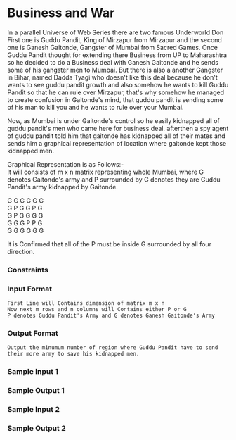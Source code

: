 # Business and War
In a parallel Universe of Web Series there are two famous Underworld Don First one is Guddu Pandit, King of Mirzapur from Mirzapur and the second one is Ganesh Gaitonde, Gangster of Mumbai from Sacred Games. 
Once Guddu Pandit thought for extending there Business from UP to Maharashtra so he decided to do a Business deal with Ganesh Gaitonde and he sends some of his gangster men to Mumbai. But there is also a another Gangster in Bihar, named Dadda Tyagi who doesn't like this deal because he don't wants to see guddu pandit growth and also somehow he wants to kill Guddu Pandit so that he can rule over Mirzapur, that's why somehow he managed to create confusion in Gaitonde's mind, that guddu pandit is sending some of his man to kill you and he wants to rule over your Mumbai.  
 
Now, as Mumbai is under Gaitonde's control so he easily kidnapped all of guddu pandit's men who came here for business deal. afterthen a spy agent of guddu pandit told him that gaitonde has kidnapped all of their mates and sends him a graphical representation of location where gaitonde kept those kidnapped men.
 
 Graphical Representation is as Follows:- </br>
 It will consists of m x n matrix representing whole Mumbai, where G denotes Gaitonde's army and P surrounded by G denotes they are Guddu Pandit's army kidnapped by Gaitonde.
 
 G G G G G G</br>
 G P G G P G</br>
 G P G G G G</br>
 G G G P P G</br>
 G G G G G G</br>
 
It is Confirmed that all of the P must be inside G surrounded by all four direction.
 
 
 
 
### Constraints
### Input Format 
```
First Line will Contains dimension of matrix m x n
Now next m rows and n columns will Contains either P or G
P denotes Guddu Pandit's Army and G denotes Ganesh Gaitonde's Army
```

### Output Format 
```
Output the minumum number of region where Guddu Pandit have to send their more army to save his kidnapped men.
```

### Sample Input 1

### Sample Output 1

### Sample Input 2

### Sample Output 2
